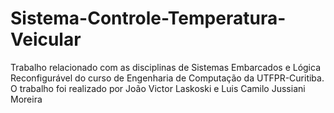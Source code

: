 # Sistema-Controle-Temperatura-Veicular

Trabalho relacionado com as disciplinas de Sistemas Embarcados e Lógica Reconfigurável do curso de Engenharia de Computação da UTFPR-Curitiba.
O trabalho foi realizado por João Victor Laskoski e Luis Camilo Jussiani Moreira
